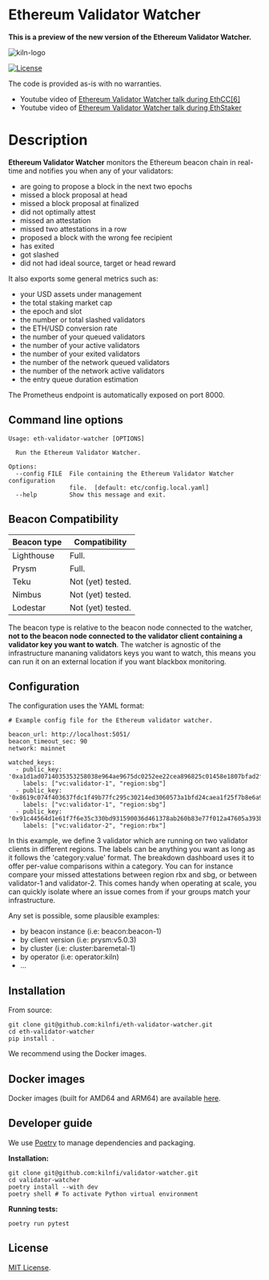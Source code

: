 # Ethereum Validator Watcher

**This is a preview of the new version of the Ethereum Validator Watcher.**

![kiln-logo](docs/img/Kiln_Logo-Transparent-Dark.svg)

[![License](https://img.shields.io/badge/license-MIT-blue)](https://opensource.org/licenses/MIT)

The code is provided as-is with no warranties.

- Youtube video of [Ethereum Validator Watcher talk during EthCC[6]](https://www.youtube.com/watch?v=SkyncLrME1g&t=12s&ab_channel=%5BEthCC%5DLivestream2)
- Youtube video of [Ethereum Validator Watcher talk during EthStaker](https://www.youtube.com/watch?v=JrGz5FROgEg)

# Description

**Ethereum Validator Watcher** monitors the Ethereum beacon chain in
real-time and notifies you when any of your validators:

- are going to propose a block in the next two epochs
- missed a block proposal at head
- missed a block proposal at finalized
- did not optimally attest
- missed an attestation
- missed two attestations in a row
- proposed a block with the wrong fee recipient
- has exited
- got slashed
- did not had ideal source, target or head reward

It also exports some general metrics such as:

- your USD assets under management
- the total staking market cap
- the epoch and slot
- the number or total slashed validators
- the ETH/USD conversion rate
- the number of your queued validators
- the number of your active validators
- the number of your exited validators
- the number of the network queued validators
- the number of the network active validators
- the entry queue duration estimation

The Prometheus endpoint is automatically exposed on port 8000.

## Command line options

```
Usage: eth-validator-watcher [OPTIONS]

  Run the Ethereum Validator Watcher.

Options:
  --config FILE  File containing the Ethereum Validator Watcher configuration
                 file.  [default: etc/config.local.yaml]
  --help         Show this message and exit.
```

## Beacon Compatibility

Beacon type      | Compatibility
-----------------|------------------
Lighthouse       | Full.
Prysm            | Full.
Teku             | Not (yet) tested.
Nimbus           | Not (yet) tested.
Lodestar         | Not (yet) tested.

The beacon type is relative to the beacon node connected to the
watcher, **not to the beacon node connected to the validator client
containing a validator key you want to watch**. The watcher is
agnostic of the infrastructure mananing validators keys you want to
watch, this means you can run it on an external location if you want
blackbox monitoring.

## Configuration

The configuration uses the YAML format:

```
# Example config file for the Ethereum validator watcher.

beacon_url: http://localhost:5051/
beacon_timeout_sec: 90
network: mainnet

watched_keys:
  - public_key: '0xa1d1ad0714035353258038e964ae9675dc0252ee22cea896825c01458e1807bfad2f9969338798548d9858a571f7425c'
    labels: ["vc:validator-1", "region:sbg"]
  - public_key: '0x8619c074f403637fdc1f49b77fc295c30214ed3060573a1bfd24caea1f25f7b8e6a9076b7c721076d807003c87956dc1'
    labels: ["vc:validator-1", "region:sbg"]
  - public_key: '0x91c44564d1e61f7f6e35c330bd931590036d461378ab260b83e77f012a47605a393b5a375bf591466b274dad0b0e8a25'
    labels: ["vc:validator-2", "region:rbx"]
```

In this example, we define 3 validator which are running on two
validator clients in different regions. The labels can be anything you
want as long as it follows the 'category:value' format. The breakdown
dashboard uses it to offer per-value comparisons within a
category. You can for instance compare your missed attestations
between region rbx and sbg, or between validator-1 and
validator-2. This comes handy when operating at scale, you can quickly
isolate where an issue comes from if your groups match your infrastructure.

Any set is possible, some plausible examples:

- by beacon instance (i.e: beacon:beacon-1)
- by client version (i.e: prysm:v5.0.3)
- by cluster (i.e: cluster:baremetal-1)
- by operator (i.e: operator:kiln)
- ...


## Installation

From source:

```
git clone git@github.com:kilnfi/eth-validator-watcher.git
cd eth-validator-watcher
pip install .
```

We recommend using the Docker images.

## Docker images

Docker images (built for AMD64 and ARM64) are available
[here](https://github.com/kilnfi/eth-validator-watcher/pkgs/container/eth-validator-watcher).

## Developer guide

We use [Poetry](https://python-poetry.org/) to manage dependencies and packaging.

**Installation:**

```
git clone git@github.com:kilnfi/validator-watcher.git
cd validator-watcher
poetry install --with dev
poetry shell # To activate Python virtual environment
```

**Running tests:**

```
poetry run pytest
```

## License

[MIT License](LICENSE).
